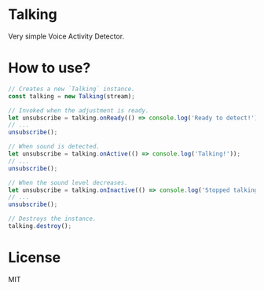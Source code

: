 # Talking

Very simple Voice Activity Detector.

# How to use?

```ts
// Creates a new `Talking` instance.
const talking = new Talking(stream);

// Invoked when the adjustment is ready.
let unsubscribe = talking.onReady(() => console.log('Ready to detect!'));
// ...
unsubscribe();

// When sound is detected.
let unsubscribe = talking.onActive(() => console.log('Talking!'));
// ...
unsubscribe();

// When the sound level decreases.
let unsubscribe = talking.onInactive(() => console.log('Stopped talking.'));
// ...
unsubscribe();

// Destroys the instance.
talking.destroy();
```

# License

MIT


